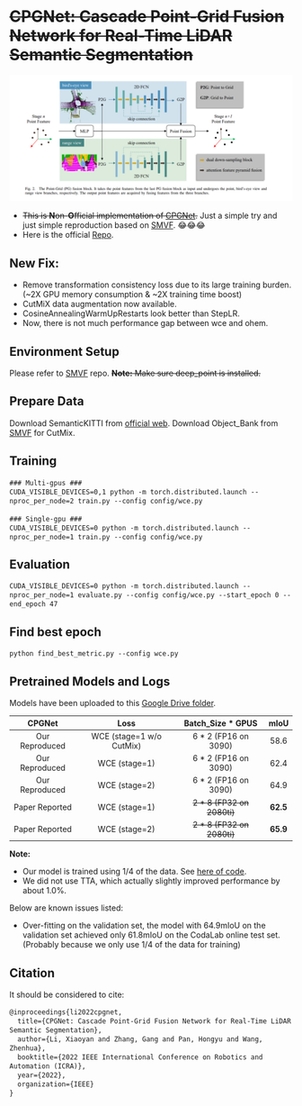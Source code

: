 
# ~~CPGNet: Cascade Point-Grid Fusion Network for Real-Time LiDAR Semantic Segmentation~~

![pipeline](assert/CPGNet.png)

- ~~This is **N**on-**O**fficial implementation of [CPGNet](https://arxiv.org/abs/2204.09914).~~ Just a simple try and just simple reproduction based on [SMVF](https://github.com/GangZhang842/SMVF). :joy::joy::joy:
- Here is the official [Repo](https://github.com/GangZhang842/CPGNet).

## New Fix:
- Remove transformation consistency loss due to its large training burden. (~2X GPU memory consumption & ~2X training time boost)
- CutMiX data augmentation now available.
- CosineAnnealingWarmUpRestarts look better than StepLR.
- Now, there is not much performance gap between wce and ohem.

## Environment Setup
Please refer to [SMVF](https://github.com/GangZhang842/SMVF) repo. ~~**Note:** Make sure deep_point is installed.~~
## Prepare Data
Download SemanticKITTI from [official web](http://www.semantic-kitti.org/dataset.html). 
Download Object_Bank from [SMVF](https://github.com/GangZhang842/SMVF) for CutMix.
## Training
~~~
### Multi-gpus ###
CUDA_VISIBLE_DEVICES=0,1 python -m torch.distributed.launch --nproc_per_node=2 train.py --config config/wce.py

### Single-gpu ###
CUDA_VISIBLE_DEVICES=0 python -m torch.distributed.launch --nproc_per_node=1 train.py --config config/wce.py
~~~

## Evaluation
~~~
CUDA_VISIBLE_DEVICES=0 python -m torch.distributed.launch --nproc_per_node=1 evaluate.py --config config/wce.py --start_epoch 0 --end_epoch 47
~~~

## Find best epoch
~~~
python find_best_metric.py --config wce.py
~~~

## Pretrained Models and Logs
Models have been uploaded to this [Google Drive folder](https://drive.google.com/drive/folders/18DsT-int3XuNRmQ1W0FkNnZ3PaGRohpn?usp=sharing).

| CPGNet | Loss | Batch_Size * GPUS | mIoU |
| :---------------: | :---------------: | :---------------: | :---------------: |
| Our Reproduced | WCE (stage=1 w/o CutMix) |      6 * 2 (FP16 on 3090)       |       58.6        |
| Our Reproduced | WCE (stage=1) |      6 * 2 (FP16 on 3090)       |       62.4        |
| Our Reproduced | WCE (stage=2) |      6 * 2 (FP16 on 3090)       |       64.9        |
| Paper Reported | WCE (stage=1) |       ~~2 * 8 (FP32 on 2080ti)~~     |       **62.5**        |
| Paper Reported | WCE (stage=2) |       ~~2 * 8 (FP32 on 2080ti)~~     |       **65.9**        |

**Note:** 
- Our model is trained using 1/4 of the data. See [here of code](https://github.com/huixiancheng/No-CPGNet/blob/main/datasets/data.py#L91).
- We did not use TTA, which actually slightly improved performance by about 1.0%.

Below are known issues listed:
- Over-fitting on the validation set, the model with 64.9mIoU on the validation set achieved only 61.8mIoU on the CodaLab online test set. (Probably because we only use 1/4 of the data for training)


## Citation
It should be considered to cite:
~~~
@inproceedings{li2022cpgnet,
  title={CPGNet: Cascade Point-Grid Fusion Network for Real-Time LiDAR Semantic Segmentation},
  author={Li, Xiaoyan and Zhang, Gang and Pan, Hongyu and Wang, Zhenhua},
  booktitle={2022 IEEE International Conference on Robotics and Automation (ICRA)},
  year={2022},
  organization={IEEE}
}
~~~